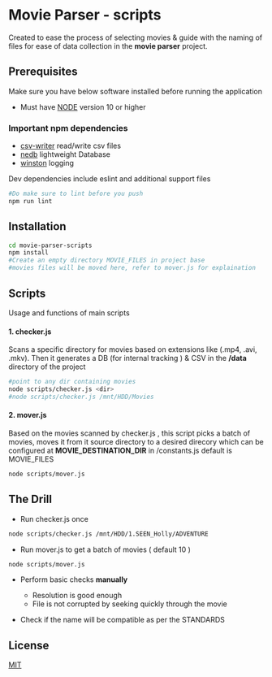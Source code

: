 # Movie Parser - scripts

Created to ease the process of selecting movies & guide with the naming of files for ease of data collection in the **movie parser** project.

## Prerequisites

Make sure you have below software installed before running the application

* Must have [NODE](https://nodejs.org/en/download/) version 10 or higher 




### Important npm dependencies

* [csv-writer](https://www.npmjs.com/package/csv-writer) read/write csv files
* [nedb](https://www.npmjs.com/package/nedb) lightweight Database
* [winston](https://www.npmjs.com/package/winston) logging

Dev dependencies include eslint and additional support files
```bash
#Do make sure to lint before you push
npm run lint
```
## Installation

```bash
cd movie-parser-scripts
npm install
#Create an empty directory MOVIE_FILES in project base
#movies files will be moved here, refer to mover.js for explaination
```
## Scripts
Usage and functions of main scripts
#### 1. checker.js

Scans a specific directory for movies based on extensions like (.mp4, .avi, .mkv). Then it generates a DB (for internal tracking ) & CSV in the **/data** directory of the project

```bash
#point to any dir containing movies
node scripts/checker.js <dir>
#node scripts/checker.js /mnt/HDD/Movies
```

#### 2. mover.js

Based on the movies scanned by checker.js , this script picks a batch of movies, moves it from it source directory to a desired direcory which can be configured at **MOVIE_DESTINATION_DIR** in /constants.js default is MOVIE_FILES

```bash
node scripts/mover.js
```

## The Drill

* Run checker.js once 
```bash
node scripts/checker.js /mnt/HDD/1.SEEN_Holly/ADVENTURE
```
* Run mover.js to get a batch of movies ( default 10 )
```bash
node scripts/mover.js
```
* Perform basic checks **manually** 
  * Resolution is good enough
  * File is not corrupted by seeking quickly through the movie

* Check if the name will be compatible as per the STANDARDS
## License
[MIT](https://choosealicense.com/licenses/mit/)
